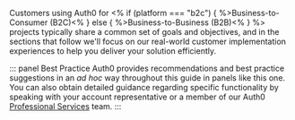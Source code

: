 Customers using Auth0 for <% if (platform === "b2c") { %>Business-to-Consumer (B2C)<% } else { %>Business-to-Business (B2B)<% } %> projects typically share a common set of goals and objectives, and in the sections that follow we'll focus on our real-world customer implementation experiences to help you deliver your solution efficiently.

::: panel Best Practice
Auth0 provides recommendations and best practice suggestions in an *ad hoc* way throughout this guide in panels like this one. You can also obtain detailed guidance regarding specific functionality by speaking with your account representative or a member of our Auth0 [Professional Services](/services) team.
:::
